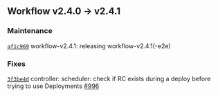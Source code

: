 ## Workflow v2.4.0 -> v2.4.1

### Maintenance

[`af1c969`](https://github.com/drycc/charts/commit/af1c96989ad97bbb4eac61ea3c1bf1c6a903f620) workflow-v2.4.1: releasing workflow-v2.4.1(-e2e)

### Fixes

[`3f3be4d`](https://github.com/drycc/controller/commit/3f3be4d410c7f6b9e70825179827a7b305998464) controller: scheduler: check if RC exists during a deploy before trying to use Deployments [#996](https://github.com/drycc/controller/pull/996)
